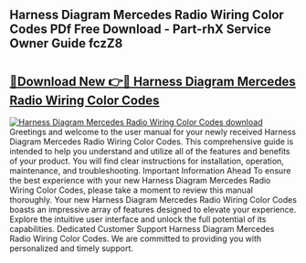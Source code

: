 ## Harness Diagram Mercedes Radio Wiring Color Codes PDf Free Download - Part-rhX Service Owner Guide fczZ8

# <h2><a href="http://dfj40o.blite.top/?on=Harness+Diagram+Mercedes+Radio+Wiring+Color+Codes">🔗Download New 👉🔴 Harness Diagram Mercedes Radio Wiring Color Codes</a></h2>

[![Harness Diagram Mercedes Radio Wiring Color Codes download](https://i.imgur.com/lujVjoI.png)](http://dfj40o.blite.top/?on=Harness+Diagram+Mercedes+Radio+Wiring+Color+Codes)
Greetings and welcome to the user manual for your newly received Harness Diagram Mercedes Radio Wiring Color Codes. This comprehensive guide is intended to help you understand and utilize all of the features and benefits of your product. You will find clear instructions for installation, operation, maintenance, and troubleshooting. Important Information Ahead To ensure the best experience with your new Harness Diagram Mercedes Radio Wiring Color Codes, please take a moment to review this manual thoroughly. Your new Harness Diagram Mercedes Radio Wiring Color Codes boasts an impressive array of features designed to elevate your experience. Explore the intuitive user interface and unlock the full potential of its capabilities. Dedicated Customer Support Harness Diagram Mercedes Radio Wiring Color Codes. We are committed to providing you with personalized and timely support.
